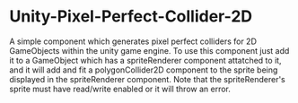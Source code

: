 # Unity-Pixel-Perfect-Collider-2D
A simple component which generates pixel perfect colliders for 2D GameObjects within the unity game engine.  To use this component just add it to a GameObject which has a spriteRenderer component attatched to it, and it will add and fit a polygonCollider2D component to the sprite being displayed in the spriteRenderer component.  Note that the spriteRenderer's sprite must have read/write enabled or it will throw an error.
